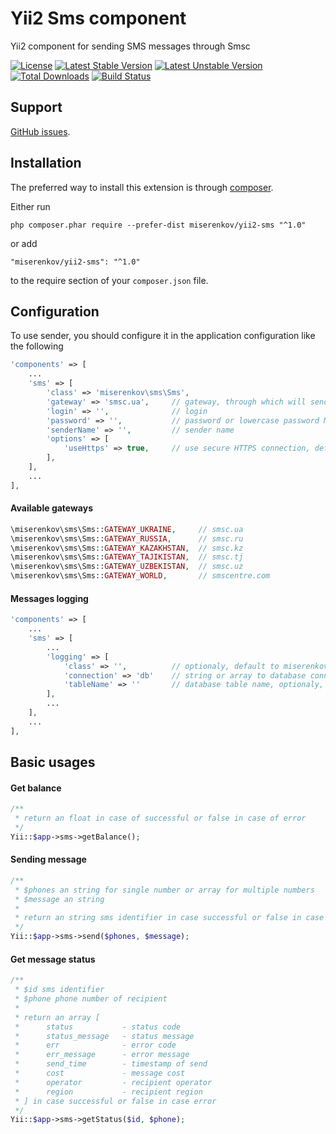 # Yii2 Sms component
Yii2 component for sending SMS messages through Smsc

[![License](https://poser.pugx.org/miserenkov/yii2-sms/license)](https://packagist.org/packages/miserenkov/yii2-sms)
[![Latest Stable Version](https://poser.pugx.org/miserenkov/yii2-sms/v/stable)](https://packagist.org/packages/miserenkov/yii2-sms)
[![Latest Unstable Version](https://poser.pugx.org/miserenkov/yii2-sms/v/unstable)](https://packagist.org/packages/miserenkov/yii2-sms)
[![Total Downloads](https://poser.pugx.org/miserenkov/yii2-sms/downloads)](https://packagist.org/packages/miserenkov/yii2-sms)
[![Build Status](https://travis-ci.org/miserenkov/yii2-sms.svg?branch=master)](https://travis-ci.org/miserenkov/yii2-sms)

## Support

[GitHub issues](https://github.com/miserenkov/yii2-sms).


## Installation

The preferred way to install this extension is through [composer](http://getcomposer.org/download/).

Either run

```
php composer.phar require --prefer-dist miserenkov/yii2-sms "^1.0"
```

or add

```
"miserenkov/yii2-sms": "^1.0"
```

to the require section of your `composer.json` file.

## Configuration

To use sender, you should configure it in the application configuration like the following
```php
'components' => [
    ...
    'sms' => [
        'class' => 'miserenkov\sms\Sms',
        'gateway' => 'smsc.ua',     // gateway, through which will sending sms, default 'smsc.ua'
        'login' => '',              // login
        'password' => '',           // password or lowercase password MD5-hash
        'senderName' => '',         // sender name
        'options' => [
            'useHttps' => true,     // use secure HTTPS connection, default true
        ],
    ],
    ...
],
```
#### Available gateways
```php
\miserenkov\sms\Sms::GATEWAY_UKRAINE,     // smsc.ua
\miserenkov\sms\Sms::GATEWAY_RUSSIA,      // smsc.ru
\miserenkov\sms\Sms::GATEWAY_KAZAKHSTAN,  // smsc.kz
\miserenkov\sms\Sms::GATEWAY_TAJIKISTAN,  // smsc.tj
\miserenkov\sms\Sms::GATEWAY_UZBEKISTAN,  // smsc.uz
\miserenkov\sms\Sms::GATEWAY_WORLD,       // smscentre.com
```

#### Messages logging
```php
'components' => [
    ...
    'sms' => [
        ...
        'logging' => [
            'class' => '',          // optionaly, default to miserenkov\sms\logging\Logger
            'connection' => 'db'    // string or array to database connection
            'tableName' => ''       // database table name, optionaly, default to {{%sms_log}}
        ],
        ...
    ],
    ...
],
```

## Basic usages

#### Get balance
```php
/**
 * return an float in case of successful or false in case of error 
 */
Yii::$app->sms->getBalance();
```

#### Sending message
```php
/**
 * $phones an string for single number or array for multiple numbers
 * $message an string
 *
 * return an string sms identifier in case successful or false in case error
 */
Yii::$app->sms->send($phones, $message);
```

#### Get message status
```php
/**
 * $id sms identifier
 * $phone phone number of recipient
 *
 * return an array [
 *      status           - status code
 *      status_message   - status message
 *      err              - error code
 *      err_message      - error message
 *      send_time        - timestamp of send
 *      cost             - message cost
 *      operator         - recipient operator
 *      region           - recipient region
 * ] in case successful or false in case error
 */
Yii::$app->sms->getStatus($id, $phone);
```